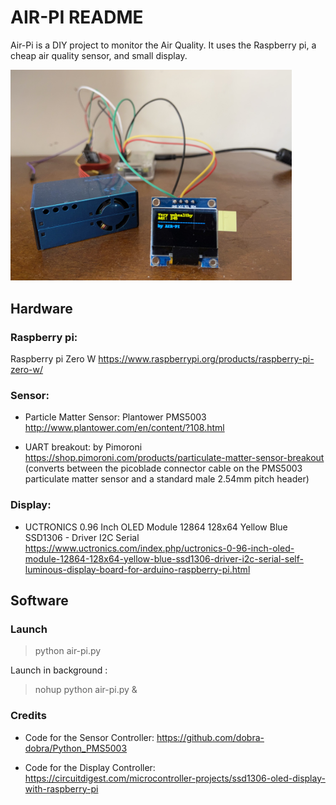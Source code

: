 # AIR-PI README
Air-Pi is a DIY project to monitor the Air Quality. It uses the Raspberry pi, a cheap air quality sensor, and small display.

<img src="https://github.com/alexBotteri/air-pi/blob/master/docs/pictures/IMG_6815D.jpeg?raw=true" width="450">

## Hardware

### Raspberry pi:

Raspberry pi Zero W
https://www.raspberrypi.org/products/raspberry-pi-zero-w/


### Sensor: 

- Particle Matter Sensor: Plantower PMS5003
http://www.plantower.com/en/content/?108.html


- UART breakout: by Pimoroni
https://shop.pimoroni.com/products/particulate-matter-sensor-breakout
(converts between the picoblade connector cable on the PMS5003 particulate matter sensor and a standard male 2.54mm pitch header)


### Display: 

- UCTRONICS 0.96 Inch OLED Module 12864 128x64 Yellow Blue SSD1306 - Driver I2C Serial
https://www.uctronics.com/index.php/uctronics-0-96-inch-oled-module-12864-128x64-yellow-blue-ssd1306-driver-i2c-serial-self-luminous-display-board-for-arduino-raspberry-pi.html


## Software

### Launch
> python air-pi.py

Launch in background :
> nohup python air-pi.py &

### Credits

- Code for the Sensor Controller: 
https://github.com/dobra-dobra/Python_PMS5003

- Code for the Display Controller:
https://circuitdigest.com/microcontroller-projects/ssd1306-oled-display-with-raspberry-pi
